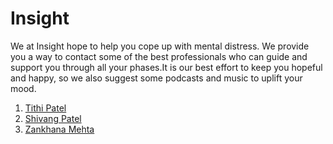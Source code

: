 # Insight
We at Insight hope to help you cope up with mental distress. We provide you a way to contact some of the best professionals who can guide and support you through all your phases.It is our best effort to keep you hopeful and happy, so we also suggest some podcasts and music to uplift your mood.

1. <a href ="https://github.com/Tithi1408">Tithi Patel</a>
2. <a href ="https://github.com/shivang012">Shivang Patel</a>
3. <a href ="https://github.com/zankhana46">Zankhana Mehta</a>





